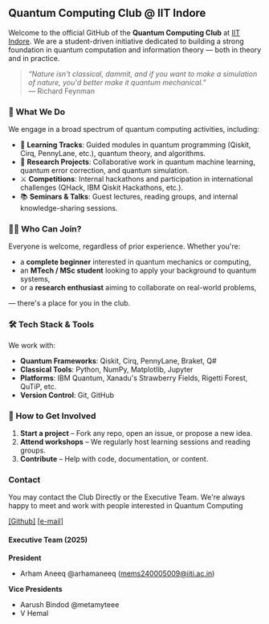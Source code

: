 ## Quantum Computing Club @ IIT Indore

Welcome to the official GitHub of the **Quantum Computing Club** at [IIT Indore](https://www.iiti.ac.in/). We are a student-driven initiative dedicated to building a strong foundation in quantum computation and information theory — both in theory and in practice.

> _“Nature isn't classical, dammit, and if you want to make a simulation of nature, you'd better make it quantum mechanical.”_  
> — Richard Feynman

### 🚀 What We Do

We engage in a broad spectrum of quantum computing activities, including:

- 🧮 **Learning Tracks**: Guided modules in quantum programming (Qiskit, Cirq, PennyLane, etc.), quantum theory, and algorithms.
- 🧪 **Research Projects**: Collaborative work in quantum machine learning, quantum error correction, and quantum simulation.
- ⚔️ **Competitions**: Internal hackathons and participation in international challenges (QHack, IBM Qiskit Hackathons, etc.).
- 📚 **Seminars & Talks**: Guest lectures, reading groups, and internal knowledge-sharing sessions.

### 🧑‍🔬 Who Can Join?

Everyone is welcome, regardless of prior experience. Whether you're:

- a **complete beginner** interested in quantum mechanics or computing,
- an **MTech / MSc student** looking to apply your background to quantum systems,
- or a **research enthusiast** aiming to collaborate on real-world problems,

— there's a place for you in the club.

### 🛠️ Tech Stack & Tools

We work with:

- **Quantum Frameworks**: Qiskit, Cirq, PennyLane, Braket, Q#
- **Classical Tools**: Python, NumPy, Matplotlib, Jupyter
- **Platforms**: IBM Quantum, Xanadu's Strawberry Fields, Rigetti Forest, QuTiP, etc.
- **Version Control**: Git, GitHub

### 💬 How to Get Involved

1. **Start a project** – Fork any repo, open an issue, or propose a new idea.
2. **Attend workshops** – We regularly host learning sessions and reading groups.
3. **Contribute** – Help with code, documentation, or content.

### Contact

You may contact the Club Directly or the Executive Team. We're always happy to meet and work with people interested in Quantum Computing

[\[Github\]](https://github.com/qc-iiti) [\[e-mail\]](mailto://quantum@iiti.ac.in)

#### Executive Team (2025)
**President**
- Arham Aneeq @arhamaneeq (mems240005009@iiti.ac.in)

**Vice Presidents**
- Aarush Bindod @metamyteee
- V Hemal 